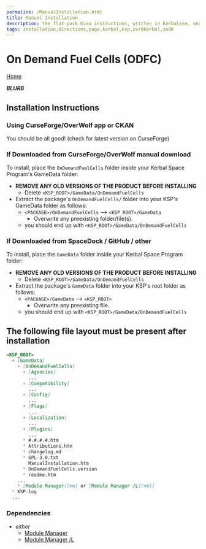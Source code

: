 ```yaml
---
permalink: /ManualInstallation.html
title: Manual Installation
description: the flat-pack Kiea instructions, written in Kerbalese, unusally present
tags: installation,directions,page,kerbal,ksp,zer0Kerbal,zedK
---
```


<!-- ManualInstallation.md v1.1.8.0
On Demand Fuel Cells (ODFC)
created: 01 Oct 2019
updated: 21 Jul 2022 -->

<!-- based upon work by Lisias -->

# On Demand Fuel Cells (ODFC)

[Home](./index.md)

***BLURB***

## Installation Instructions

### Using CurseForge/OverWolf app or CKAN

You should be all good! (check for latest version on CurseForge)

### If Downloaded from CurseForge/OverWolf manual download

To install, place the `OnDemandFuelCells` folder inside your Kerbal Space Program's GameData folder:

* **REMOVE ANY OLD VERSIONS OF THE PRODUCT BEFORE INSTALLING**
  * Delete `<KSP_ROOT>/GameData/OnDemandFuelCells`
* Extract the package's `OnDemandFuelCells/` folder into your KSP's GameData folder as follows:
  * `<PACKAGE>/OnDemandFuelCells` --> `<KSP_ROOT>/GameData`
    * Overwrite any preexisting folder/file(s).
  * you should end up with `<KSP_ROOT>/GameData/OnDemandFuelCells`

### If Downloaded from SpaceDock / GitHub / other

To install, place the `GameData` folder inside your Kerbal Space Program folder:

* **REMOVE ANY OLD VERSIONS OF THE PRODUCT BEFORE INSTALLING**
  * Delete `<KSP_ROOT>/GameData/OnDemandFuelCells`
* Extract the package's `GameData` folder into your KSP's root folder as follows:
  * `<PACKAGE>/GameData` --> `<KSP_ROOT>`
    * Overwrite any preexisting file.
  * you should end up with `<KSP_ROOT>/GameData/OnDemandFuelCells`

## The following file layout must be present after installation

```markdown
<KSP_ROOT>
  + [GameData]
    + [OnDemandFuelCells]
      + [Agencies]
        ...
      + [Compatibility]
        ...
      + [Config]
        ...
      + [Flags]
        ...
      + [Localization]
        ...
      + [Plugins]
        ...
      * #.#.#.#.htm
      * Attributions.htm
      * changelog.md
      * GPL-3.0.txt
        ManualInstallation.htm
      * OnDemandFuelCells.version
      * readme.htm
    ...
    * [Module Manager][mm] or [Module Manager /L][mml]
  * KSP.log
  ...
```

### Dependencies

* *either*
  * [Module Manager][mm]
  * [Module Manager /L][mml]

[mm]: https://forum.kerbalspaceprogram.com/index.php?/topic/50533-*/ "Module Manager"
[mml]: https://github.com/net-lisias-ksp/ModuleManager "Module Manager /L"
